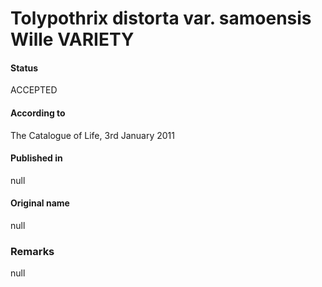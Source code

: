 # Tolypothrix distorta var. samoensis Wille VARIETY

#### Status
ACCEPTED

#### According to
The Catalogue of Life, 3rd January 2011

#### Published in
null

#### Original name
null

### Remarks
null